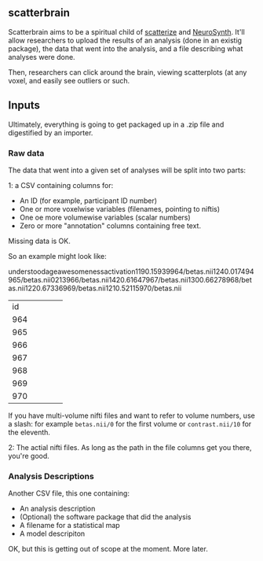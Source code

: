 ## scatterbrain

Scatterbrain aims to be a spiritual child of [scatterize](http://webtasks.keck.waisman.wisc.edu/scatterize/d/Acdck0qHJo#h=2&m=OLS&x=1&y=6) and [NeuroSynth](http://neurosynth.org/). It'll allow researchers to upload the results of an analysis (done in an existig package), the data that went into the analysis, and a file describing what analyses were done.

Then, researchers can click around the brain, viewing scatterplots (at any voxel, and easily see outliers or such.

## Inputs

Ultimately, everything is going to get packaged up in a .zip file and digestified by an importer.

### Raw data

The data that went into a given set of analyses will be split into two parts:

1: a CSV containing columns for:

* An ID (for example, participant ID number)
* One or more voxelwise variables (filenames, pointing to niftis)
* One oe more volumewise variables (scalar numbers)
* Zero or more "annotation" columns containing free text.

Missing data is OK.

So an example might look like:

<table>
<tr><td>id<td></td>understood<td></td>age<td></td>awesomeness<td></td>activation</td></tr>
<tr><td>964<td></td>1<td></td>19<td></td>0.15939<td></td>964/betas.nii</td></tr>
<tr><td>965<td></td>1<td></td>24<td></td>0.017494<td></td>965/betas.nii</td></tr>
<tr><td>966<td></td>0<td></td>21<td></td>3<td></td>966/betas.nii</td></tr>
<tr><td>967<td></td>1<td></td>42<td></td>0.61647<td></td>967/betas.nii</td></tr>
<tr><td>968<td></td>1<td></td>30<td></td>0.66278<td></td>968/betas.nii</td></tr>
<tr><td>969<td></td>1<td></td>22<td></td>0.67336<td></td>969/betas.nii</td></tr>
<tr><td>970<td></td>1<td></td>21<td></td>0.52115<td></td>970/betas.nii</td></tr>
</table>

If you have multi-volume nifti files and want to refer to volume numbers, use a slash: for example `betas.nii/0` for the first volume or `contrast.nii/10` for the eleventh.

2: The actial nifti files. As long as the path in the file columns get you there, you're good.

### Analysis Descriptions

Another CSV file, this one containing:

* An analysis description
* (Optional) the software package that did the analysis
* A filename for a statistical map
* A model descripiton 

OK, but this is getting out of scope at the moment. More later.

